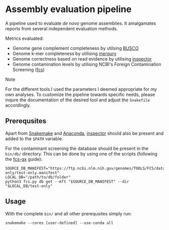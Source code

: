 # Assembly evaluation pipeline

A pipeline used to evaluate _de novo_ genome assemblies. It amalgamates reports from several independent evaluation methods.

Metrics evaluated:
* Genome gene complement completeness by utilsing [BUSCO](https://busco.ezlab.org/)
* Genome k-mer completeness by utilising [merqury](https://github.com/marbl/merqury)
* Genome correctness based on read evidence by utilising [inspector](https://github.com/Maggi-Chen/Inspector)
* Genome contamination levels by utilising NCBI's Foreign Contamination Screening ([fcs](https://github.com/ncbi/fcs))

> [!NOTE]  
> For the different tools I used the parameters I deemed appropriate for my own analyses. To customize the pipeline towards specific needs, please inqure the documentation of the desired tool and adjust the `Snakefile` accordingly.
## Prerequsites

Apart from [Snakemake](https://snakemake.readthedocs.io/en/stable/) and [Anaconda](https://docs.anaconda.com/miniconda/), [inspector](https://github.com/Maggi-Chen/Inspector) should also be present and added to the `$PATH` variable.

For the contaminant screening the database should be present in the `bin/db/` directory. This can be done by using one of the scripts (following the [fcs-gx](https://github.com/ncbi/fcs/wiki/FCS-GX-input#fcs-gx-database-location) guide):

```
SOURCE_DB_MANIFEST="https://ftp.ncbi.nlm.nih.gov/genomes/TOOLS/FCS/database/test-only/test-only.manifest"
LOCAL_DB="/path/to/db/folder"
python3 fcs.py db get --mft "$SOURCE_DB_MANIFEST" --dir "$LOCAL_DB/test-only" 
```

## Usage

With the complete `bin/` and all other prerequsites simply run:

```
snakemake --cores [user-defined] --use-conda all
```
